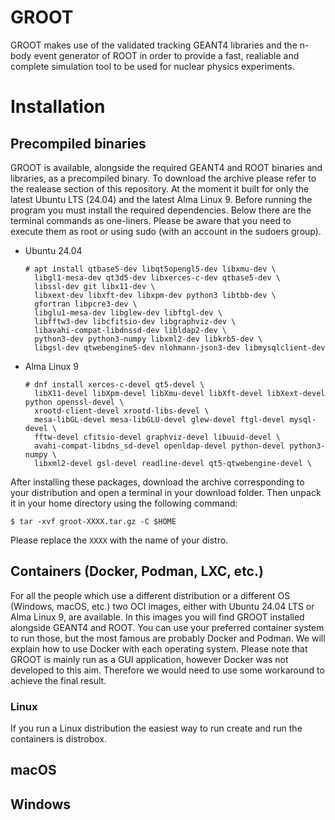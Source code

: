 # GROOT

GROOT makes use of the validated tracking GEANT4 libraries and the n-body event generator of ROOT in order to provide a fast, realiable and complete simulation tool to be used for nuclear physics experiments.


# Installation

## Precompiled binaries

GROOT is available, alongside the required GEANT4 and ROOT binaries and libraries, as a precompiled binary. To download the archive please refer to the realease section of this repository. At the moment it built for only the latest Ubuntu LTS (24.04) and the latest Alma Linux 9.
Before running the program you must install the required dependencies. Below there are the terminal commands as one-liners. Please be aware that you need to execute them as root or using sudo (with an account in the sudoers group).

- Ubuntu 24.04
  ```
  # apt install qtbase5-dev libqt5opengl5-dev libxmu-dev \
    libgl1-mesa-dev qt3d5-dev libxerces-c-dev qtbase5-dev \
    libssl-dev git libx11-dev \
    libxext-dev libxft-dev libxpm-dev python3 libtbb-dev \
    gfortran libpcre3-dev \
    libglu1-mesa-dev libglew-dev libftgl-dev \
    libfftw3-dev libcfitsio-dev libgraphviz-dev \
    libavahi-compat-libdnssd-dev libldap2-dev \
    python3-dev python3-numpy libxml2-dev libkrb5-dev \
    libgsl-dev qtwebengine5-dev nlohmann-json3-dev libmysqlclient-dev
  ```
- Alma Linux 9
  ```
  # dnf install xerces-c-devel qt5-devel \
    libX11-devel libXpm-devel libXmu-devel libXft-devel libXext-devel python openssl-devel \
    xrootd-client-devel xrootd-libs-devel \
    mesa-libGL-devel mesa-libGLU-devel glew-devel ftgl-devel mysql-devel \
    fftw-devel cfitsio-devel graphviz-devel libuuid-devel \
    avahi-compat-libdns_sd-devel openldap-devel python-devel python3-numpy \
    libxml2-devel gsl-devel readline-devel qt5-qtwebengine-devel \
  ```

After installing these packages, download the archive corresponding to your distribution and open a terminal in your download folder. Then unpack it in your home directory using the following command:

```
$ tar -xvf groot-XXXX.tar.gz -C $HOME
```
Please replace the `XXXX` with the name of your distro.


## Containers (Docker, Podman, LXC, etc.) 

For all the people which use a different distribution or a different OS (Windows, macOS, etc.) two OCI images, either with Ubuntu 24.04 LTS or Alma Linux 9, are available. In this images you will find GROOT installed alongside GEANT4 and ROOT. You can use your preferred container system to run those, but the most famous are probably Docker and Podman. We will explain how to use Docker with each operating system. Please note that GROOT is mainly run as a GUI application, however Docker was not developed to this aim. Therefore we would need to use some workaround to achieve the final result.

### Linux

If you run a Linux distribution the easiest way to run create and run the containers is distrobox.

## macOS

## Windows



